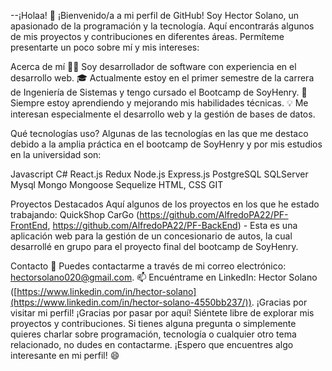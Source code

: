 --¡Holaa! 👋
¡Bienvenido/a a mi perfil de GitHub! Soy Hector Solano, un apasionado de la programación y la tecnología. Aquí encontrarás algunos de mis proyectos y contribuciones en diferentes áreas. Permíteme presentarte un poco sobre mí y mis intereses:

Acerca de mí
👨‍💻 Soy desarrollador de software con experiencia en el desarrollo web.
🎓 Actualmente estoy en el primer semestre de la carrera de Ingeniería de Sistemas y tengo cursado el Bootcamp de SoyHenry.
🌱 Siempre estoy aprendiendo y mejorando mis habilidades técnicas.
💡 Me interesan especialmente el desarrollo web y la gestión de bases de datos.

Qué tecnologías uso?
Algunas de las tecnologías en las que me destaco debido a la amplia práctica en el bootcamp de SoyHenry y por mis estudios en la universidad son:

Javascript
C#
React.js
Redux
Node.js
Express.js
PostgreSQL
SQLServer
Mysql
Mongo
Mongoose
Sequelize
HTML, CSS
GIT

Proyectos Destacados
Aquí algunos de los proyectos en los que he estado trabajando:
QuickShop 
CarGo (https://github.com/AlfredoPA22/PF-FrontEnd, https://github.com/AlfredoPA22/PF-BackEnd) - Esta es una aplicación web para la gestión de un concesionario de autos, la cual desarrollé en grupo para el proyecto final del bootcamp de SoyHenry.

Contacto
📧 Puedes contactarme a través de mi correo electrónico: hectorsolano020@gmail.com.
📫 Encuéntrame en LinkedIn: Hector Solano ([https://www.linkedin.com/in/hector-solano](https://www.linkedin.com/in/hector-solano-4550bb237/)).
¡Gracias por visitar mi perfil!
¡Gracias por pasar por aquí! Siéntete libre de explorar mis proyectos y contribuciones. Si tienes alguna pregunta o simplemente quieres charlar sobre programación, tecnología o cualquier otro tema relacionado, no dudes en contactarme. ¡Espero que encuentres algo interesante en mi perfil! 😄
